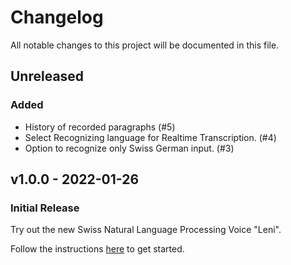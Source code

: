 # Changelog
All notable changes to this project will be documented in this file.

## Unreleased

### Added
- History of recorded paragraphs (#5)
- Select Recognizing language for Realtime Transcription. (#4)
- Option to recognize only Swiss German input. (#3)

## v1.0.0 - 2022-01-26
### Initial Release
Try out the new Swiss Natural Language Processing Voice "Leni".

Follow the instructions [here](https://github.com/isolutionsag/cognitive-services-speech-demo/tree/v1.0.0) to get started.